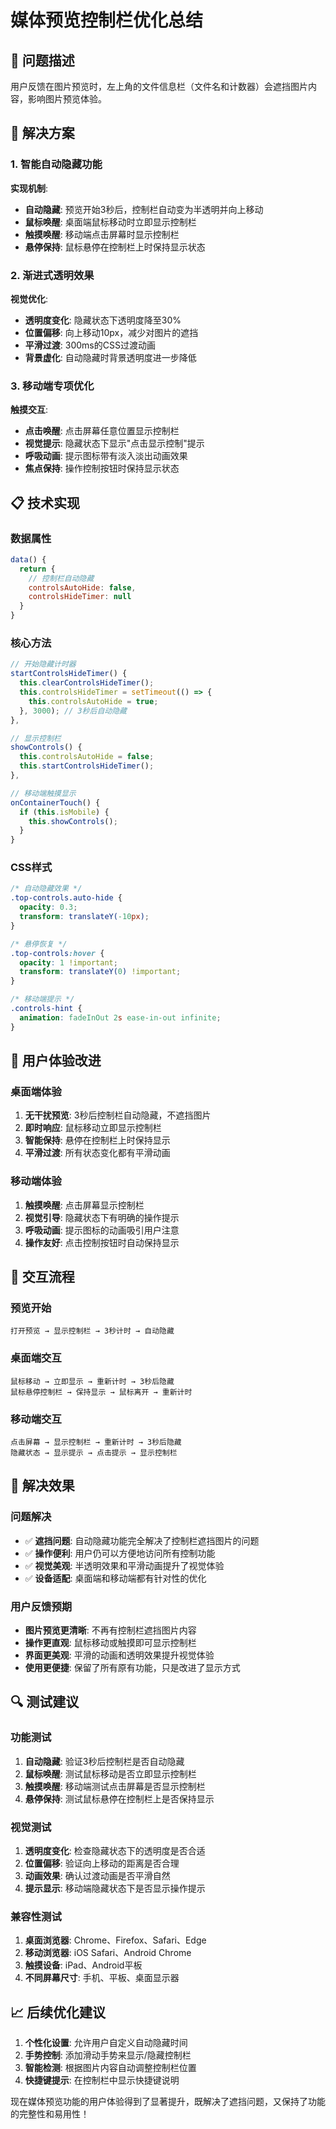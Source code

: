 # 媒体预览控制栏优化总结

## 🎯 问题描述

用户反馈在图片预览时，左上角的文件信息栏（文件名和计数器）会遮挡图片内容，影响图片预览体验。

## 🔧 解决方案

### 1. 智能自动隐藏功能

**实现机制**:
- **自动隐藏**: 预览开始3秒后，控制栏自动变为半透明并向上移动
- **鼠标唤醒**: 桌面端鼠标移动时立即显示控制栏
- **触摸唤醒**: 移动端点击屏幕时显示控制栏
- **悬停保持**: 鼠标悬停在控制栏上时保持显示状态

### 2. 渐进式透明效果

**视觉优化**:
- **透明度变化**: 隐藏状态下透明度降至30%
- **位置偏移**: 向上移动10px，减少对图片的遮挡
- **平滑过渡**: 300ms的CSS过渡动画
- **背景虚化**: 自动隐藏时背景透明度进一步降低

### 3. 移动端专项优化

**触摸交互**:
- **点击唤醒**: 点击屏幕任意位置显示控制栏
- **视觉提示**: 隐藏状态下显示"点击显示控制"提示
- **呼吸动画**: 提示图标带有淡入淡出动画效果
- **焦点保持**: 操作控制按钮时保持显示状态

## 📋 技术实现

### 数据属性
```javascript
data() {
  return {
    // 控制栏自动隐藏
    controlsAutoHide: false,
    controlsHideTimer: null
  }
}
```

### 核心方法
```javascript
// 开始隐藏计时器
startControlsHideTimer() {
  this.clearControlsHideTimer();
  this.controlsHideTimer = setTimeout(() => {
    this.controlsAutoHide = true;
  }, 3000); // 3秒后自动隐藏
},

// 显示控制栏
showControls() {
  this.controlsAutoHide = false;
  this.startControlsHideTimer();
},

// 移动端触摸显示
onContainerTouch() {
  if (this.isMobile) {
    this.showControls();
  }
}
```

### CSS样式
```css
/* 自动隐藏效果 */
.top-controls.auto-hide {
  opacity: 0.3;
  transform: translateY(-10px);
}

/* 悬停恢复 */
.top-controls:hover {
  opacity: 1 !important;
  transform: translateY(0) !important;
}

/* 移动端提示 */
.controls-hint {
  animation: fadeInOut 2s ease-in-out infinite;
}
```

## 🎨 用户体验改进

### 桌面端体验
1. **无干扰预览**: 3秒后控制栏自动隐藏，不遮挡图片
2. **即时响应**: 鼠标移动立即显示控制栏
3. **智能保持**: 悬停在控制栏上时保持显示
4. **平滑过渡**: 所有状态变化都有平滑动画

### 移动端体验
1. **触摸唤醒**: 点击屏幕显示控制栏
2. **视觉引导**: 隐藏状态下有明确的操作提示
3. **呼吸动画**: 提示图标的动画吸引用户注意
4. **操作友好**: 点击控制按钮时自动保持显示

## 🔄 交互流程

### 预览开始
```
打开预览 → 显示控制栏 → 3秒计时 → 自动隐藏
```

### 桌面端交互
```
鼠标移动 → 立即显示 → 重新计时 → 3秒后隐藏
鼠标悬停控制栏 → 保持显示 → 鼠标离开 → 重新计时
```

### 移动端交互
```
点击屏幕 → 显示控制栏 → 重新计时 → 3秒后隐藏
隐藏状态 → 显示提示 → 点击提示 → 显示控制栏
```

## 🎯 解决效果

### 问题解决
- ✅ **遮挡问题**: 自动隐藏功能完全解决了控制栏遮挡图片的问题
- ✅ **操作便利**: 用户仍可以方便地访问所有控制功能
- ✅ **视觉美观**: 半透明效果和平滑动画提升了视觉体验
- ✅ **设备适配**: 桌面端和移动端都有针对性的优化

### 用户反馈预期
- **图片预览更清晰**: 不再有控制栏遮挡图片内容
- **操作更直观**: 鼠标移动或触摸即可显示控制栏
- **界面更美观**: 平滑的动画和透明效果提升视觉体验
- **使用更便捷**: 保留了所有原有功能，只是改进了显示方式

## 🔍 测试建议

### 功能测试
1. **自动隐藏**: 验证3秒后控制栏是否自动隐藏
2. **鼠标唤醒**: 测试鼠标移动是否立即显示控制栏
3. **触摸唤醒**: 移动端测试点击屏幕是否显示控制栏
4. **悬停保持**: 测试鼠标悬停在控制栏上是否保持显示

### 视觉测试
1. **透明度变化**: 检查隐藏状态下的透明度是否合适
2. **位置偏移**: 验证向上移动的距离是否合理
3. **动画效果**: 确认过渡动画是否平滑自然
4. **提示显示**: 移动端隐藏状态下是否显示操作提示

### 兼容性测试
1. **桌面浏览器**: Chrome、Firefox、Safari、Edge
2. **移动浏览器**: iOS Safari、Android Chrome
3. **触摸设备**: iPad、Android平板
4. **不同屏幕尺寸**: 手机、平板、桌面显示器

## 📈 后续优化建议

1. **个性化设置**: 允许用户自定义自动隐藏时间
2. **手势控制**: 添加滑动手势来显示/隐藏控制栏
3. **智能检测**: 根据图片内容自动调整控制栏位置
4. **快捷键提示**: 在控制栏中显示快捷键说明

现在媒体预览功能的用户体验得到了显著提升，既解决了遮挡问题，又保持了功能的完整性和易用性！
